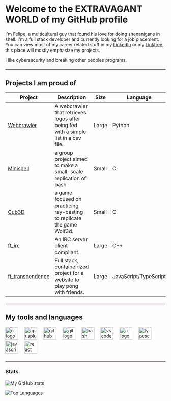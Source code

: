 # Welcome to the EXTRAVAGANT WORLD of my GitHub profile

I'm Felipe, a multicultural guy that found his love for doing shenanigans in shell. I'm a full stack developer and currently looking for a job placement. You can view most of my career related stuff in my [LinkedIn](https://linkedin.com/in/fdessoy) or my [Linktree](https://linktr.ee/fdessoy), this place will mostly emphasize my projects.

I like cybersecurity and breaking other peoples programs. </p>

<hr style="border: 0; border-top: 1px solid #ff69b4; margin: 20px 0;">

## Projects I am proud of
| Project | Description | Size | Language |
| ------- | ----------- | ---- | -------- |
| [Webcrawler](https://github.com/FjjDessoyCaraballo/webcrawler) | A webcrawler that retrieves logos after being fed with a simple list in a csv file. | Large | Python |
| [Minishell](https://github.com/FjjDessoyCaraballo/minishell) | a group project aimed to make a small-scale replication of bash. | Small | C | 
| [Cub3D](https://github.com/FjjDessoyCaraballo/cub3d) | a game focused on practicing ray-casting to replicate the game Wolf3d. | Small | C |
| [ft_irc](https://github.com/ArminKuburas/ft_irc) | An IRC server client compliant. | Large | C++ |
| [ft_transcendence](https://github.com/FjjDessoyCaraballo/ft_transcendence) | Full stack, containeirized project for a website to play pong with friends. | Large | JavaScript/TypeScript |

<hr style="border: 0; border-top: 1px solid #ff69b4; margin: 20px 0;">

<h2 align="left">My tools and languages</h2>

<div align="left">
  <img src="https://cdn.jsdelivr.net/gh/devicons/devicon/icons/c/c-original.svg" height="40" alt="c logo"  />
  <img width="12" />
  <img src="https://cdn.jsdelivr.net/gh/devicons/devicon/icons/cplusplus/cplusplus-original.svg" height="40" alt="cplusplus logo"  />
  <img width="12" />
  <img src="https://cdn.jsdelivr.net/gh/devicons/devicon/icons/github/github-original.svg" height="40" alt="github logo"  />
  <img width="12" />
  <img src="https://cdn.jsdelivr.net/gh/devicons/devicon/icons/git/git-original.svg" height="40" alt="git logo"  />
  <img width="12" />
  <img src="https://cdn.jsdelivr.net/gh/devicons/devicon/icons/bash/bash-original.svg" height="40" alt="bash logo"  />
  <img width="12" />
  <img src="https://cdn.jsdelivr.net/gh/devicons/devicon/icons/vscode/vscode-original.svg" height="40" alt="vscode logo"  />
  <img width="12" />
  <img src="https://cdn.jsdelivr.net/gh/devicons/devicon/icons/python/python-original.svg" height="40" alt="c logo"  />
  <img width="12" />
  <img src="https://cdn.jsdelivr.net/gh/devicons/devicon/icons/typescript/typescript-original.svg" height="40" alt="typescript logo"  />
  <img width="12" />
  <img src="https://cdn.jsdelivr.net/gh/devicons/devicon/icons/javascript/javascript-original.svg" height="40" alt="javascript logo"  />
  <img width="12" />
  <img src="https://cdn.jsdelivr.net/gh/devicons/devicon/icons/react/react-original.svg" height="40" alt="react logo"  />
  <img width="12" />
</div>

<hr style="border: 0; border-top: 1px solid #ff69b4; margin: 20px 0;">

### Stats

![My GitHub stats](https://github-readme-stats.vercel.app/api?username=FjjDessoyCaraballo&theme=transparent&show_icons=true&hide_rank=true&hide_title=true)

[![Top Languages](https://github-readme-stats.vercel.app/api/top-langs/?username=FjjDessoyCaraballo&theme=transparent)](https://github.com/anuraghazra/github-readme-stats)
